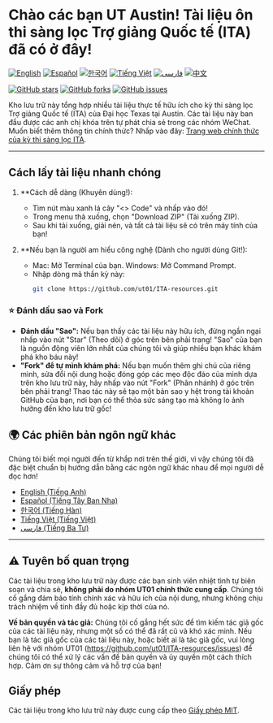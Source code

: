 # Chào các bạn UT Austin! Tài liệu ôn thi sàng lọc Trợ giảng Quốc tế (ITA) đã có ở đây!

[![English](https://img.shields.io/badge/lang-English-blue.svg)](README.en.md)
[![Español](https://img.shields.io/badge/lang-Español-red.svg)](README.es.md)
[![한국어](https://img.shields.io/badge/lang-한국어-green.svg)](README.ko.md)
[![Tiếng Việt](https://img.shields.io/badge/lang-Tiếng_Việt-orange.svg)](README.vi.md)
[![فارسی](https://img.shields.io/badge/lang-فارسی-purple.svg)](README.fa.md)
[![中文](https://img.shields.io/badge/lang-中文-brown.svg)](../README.md)

[![GitHub stars](https://img.shields.io/github/stars/ut01/ITA-resources)](https://github.com/ut01/ITA-resources)
[![GitHub forks](https://img.shields.io/github/forks/ut01/ITA-resources)](https://github.com/ut01/ITA-resources/fork)
[![GitHub issues](https://img.shields.io/github/issues/ut01/ITA-resources)](https://github.com/ut01/ITA-resources/issues)

Kho lưu trữ này tổng hợp nhiều tài liệu thực tế hữu ích cho kỳ thi sàng lọc Trợ giảng Quốc tế (ITA) của Đại học Texas tại Austin. Các tài liệu này ban đầu được các anh chị khóa trên tự phát chia sẻ trong các nhóm WeChat. Muốn biết thêm thông tin chính thức? Nhấp vào đây: [Trang web chính thức của kỳ thi sàng lọc ITA](https://global.utexas.edu/english-language-center/resources/international-teaching-assistants).

---

## Cách lấy tài liệu nhanh chóng

1.  **Cách dễ dàng (Khuyên dùng!):
    *   Tìm nút màu xanh lá cây "<> Code" và nhấp vào đó!
    *   Trong menu thả xuống, chọn "Download ZIP" (Tải xuống ZIP).
    *   Sau khi tải xuống, giải nén, và tất cả tài liệu sẽ có trên máy tính của bạn!

2.  **Nếu bạn là người am hiểu công nghệ (Dành cho người dùng Git!):
    *   Mac: Mở Terminal của bạn. Windows: Mở Command Prompt.
    *   Nhập dòng mã thần kỳ này:
        ```bash
        git clone https://github.com/ut01/ITA-resources.git
        ```

### ⭐ Đánh dấu sao và Fork

*   **Đánh dấu "Sao":** Nếu bạn thấy các tài liệu này hữu ích, đừng ngần ngại nhấp vào nút "Star" (Theo dõi) ở góc trên bên phải trang! "Sao" của bạn là nguồn động viên lớn nhất của chúng tôi và giúp nhiều bạn khác khám phá kho báu này!
*   **"Fork" để tự mình khám phá:** Nếu bạn muốn thêm ghi chú của riêng mình, sửa đổi nội dung hoặc đóng góp các mẹo độc đáo của mình dựa trên kho lưu trữ này, hãy nhấp vào nút "Fork" (Phân nhánh) ở góc trên bên phải trang! Thao tác này sẽ tạo một bản sao y hệt trong tài khoản GitHub của bạn, nơi bạn có thể thỏa sức sáng tạo mà không lo ảnh hưởng đến kho lưu trữ gốc!

## 🌍 Các phiên bản ngôn ngữ khác

Chúng tôi biết mọi người đến từ khắp nơi trên thế giới, vì vậy chúng tôi đã đặc biệt chuẩn bị hướng dẫn bằng các ngôn ngữ khác nhau để mọi người dễ đọc hơn!

*   [English (Tiếng Anh)](./translations/README.en.md)
*   [Español (Tiếng Tây Ban Nha)](./translations/README.es.md)
*   [한국어 (Tiếng Hàn)](./translations/README.ko.md)
*   [Tiếng Việt (Tiếng Việt)](./translations/README.vi.md)
*   [فارسی (Tiếng Ba Tư)](./translations/README.fa.md)

---

## ⚠️ Tuyên bố quan trọng

Các tài liệu trong kho lưu trữ này được các bạn sinh viên nhiệt tình tự biên soạn và chia sẻ, **không phải do nhóm UT01 chính thức cung cấp**. Chúng tôi cố gắng đảm bảo tính chính xác và hữu ích của nội dung, nhưng không chịu trách nhiệm về tính đầy đủ hoặc kịp thời của nó.

**Về bản quyền và tác giả:** Chúng tôi cố gắng hết sức để tìm kiếm tác giả gốc của các tài liệu này, nhưng một số có thể đã rất cũ và khó xác minh. Nếu bạn là tác giả gốc của các tài liệu này, hoặc biết ai là tác giả gốc, vui lòng liên hệ với nhóm UT01 (https://github.com/ut01/ITA-resources/issues) để chúng tôi có thể xử lý các vấn đề bản quyền và ủy quyền một cách thích hợp. Cảm ơn sự thông cảm và hỗ trợ của bạn!

## Giấy phép

Các tài liệu trong kho lưu trữ này được cung cấp theo [Giấy phép MIT](LICENSE).
